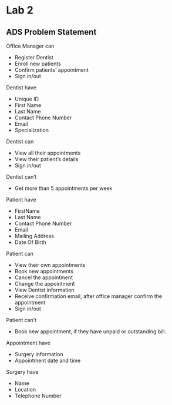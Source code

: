 # Lab 2
## ADS Problem Statement
Office Manager can
- Register Dentist
- Enroll new patients
- Confirm patients’ appointment
- Sign in/out

Dentist have
- Unique ID
- First Name
- Last Name
- Contact Phone Number
- Email
- Specialization

Dentist can
- View all their appointments
- View their patient’s details
- Sign in/out

Dentist can’t
- Get more than 5 appointments per week

Patient have
- FirstName
- Last Name
- Contact Phone Number
- Email
- Mailing Address
- Date Of Birth

Patient can
- View their own appointments
- Book new appointments
- Cancel the appointment
- Change the appointment
- View Dentist information
- Receive confirmation email, after office manager confirm the appointment
- Sign in/out

Patient can’t
- Book new appointment, if they have unpaid or outstanding bill.

Appointment have
- Surgery information
- Appointment date and time

Surgery have
- Name
- Location
- Telephone Number
